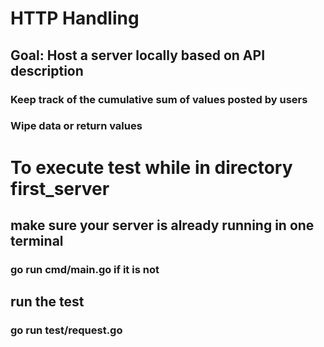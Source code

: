 # HTTP Handling
## Goal: Host a server locally based on API description
### Keep track of the cumulative sum of values posted by users
### Wipe data or return values

# To execute test while in directory first_server
## make sure your server is already running in one terminal
### go run cmd/main.go if it is not
## run the test
### go run test/request.go